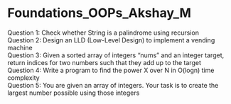 # Foundations_OOPs_Akshay_M

Question 1: Check whether String is a palindrome using recursion  
Question 2: Design an LLD (Low-Level Design) to implement a vending machine  
Question 3: Given a sorted array of integers “nums” and an integer target, return indices for two numbers such that they add up to the target  
Question 4: Write a program to find the power X over N in O(logn) time complexity  
Question 5: You are given an array of integers. Your task is to create the largest number possible using those integers  
